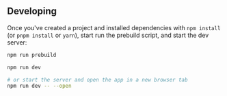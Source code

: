## Developing

Once you've created a project and installed dependencies with `npm install` (or `pnpm install` or `yarn`), start run the prebuild script, and start the dev server:

```bash
npm run prebuild

npm run dev

# or start the server and open the app in a new browser tab
npm run dev -- --open
```
